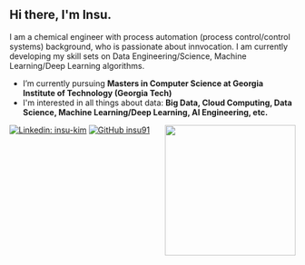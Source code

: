 <h2> Hi there, I'm Insu.</h2>

I am a chemical engineer with process automation (process control/control systems) background, who is passionate about innvocation. I am currently developing my skill sets on Data Engineering/Science, Machine Learning/Deep Learning algorithms. 

- I’m currently pursuing **Masters in Computer Science at Georgia Institute of Technology (Georgia Tech)**
- I'm interested in all things about data: **Big Data, Cloud Computing, Data Science, Machine Learning/Deep Learning, AI Engineering, etc.**

<img align='right' src="[https://media.giphy.com/media/ieyl9zmCjO4b4t6qoY/giphy.gif](https://unsplash.com/photos/G1N9kDHqBrQ)" width="230">


[![Linkedin: insu-kim](https://img.shields.io/badge/-insukim-blue?style=flat-square&logo=Linkedin&logoColor=white&link=https://www.linkedin.com/in/insu-kim/)](https://www.linkedin.com/in/insu-kim/)
[![GitHub insu91](https://img.shields.io/github/followers/insu91?label=follow&style=social)](https://github.com/insu91)
